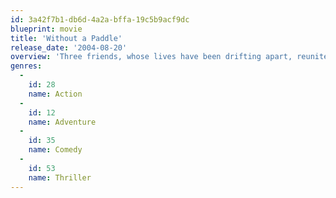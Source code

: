 ```yaml
---
id: 3a42f7b1-db6d-4a2a-bffa-19c5b9acf9dc
blueprint: movie
title: 'Without a Paddle'
release_date: '2004-08-20'
overview: 'Three friends, whose lives have been drifting apart, reunite for the funeral of a fourth childhood friend. When looking through their childhood belongings, they discover a trunk which contained details on a quest their friend was attempting. It revealed that he was hot on the trail of the $200,000 that went missing with airplane hijacker D.B. Cooper in 1971. They decide to continue his journey, but do not understand the dangers they will soon encounter.'
genres:
  -
    id: 28
    name: Action
  -
    id: 12
    name: Adventure
  -
    id: 35
    name: Comedy
  -
    id: 53
    name: Thriller
---
```

